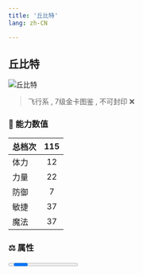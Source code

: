 ```yaml
---
title: '丘比特'
lang: zh-CN

---
```



## 丘比特

![丘比特](https://user-images.githubusercontent.com/78347270/115859795-9dc01800-a46b-11eb-81b4-5cc2adf8a85c.gif) 

> 飞行系 , 7级金卡图鉴<Card :type="2" /> , 不可封印 :x: 


### 💪 能力数值

| 总档次       | 115            |
| :----------- |:-------------:|
| 体力      | 12   <Stars :number="1" />  |
| 力量      | 22   <Stars :number="2" />  |
| 防御      | 7  <Stars :number="0.5" />  | 
| 敏捷      | 37  <Stars :number="3.5" />  | 
| 魔法      | 37  <Stars :number="3.5" />   | 


### ⚖️ 属性


<Progress earth :number="0" />

<Progress water :number="0" />

<Progress fire :number="5" />

<Progress wind :number="5" />

### ✨ 技能栏 <Strong>6个</Strong>

- 攻击
- 防御

### 👶 1级出现点

- 法兰乐透彩卷奖品



